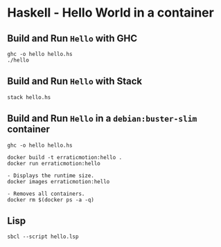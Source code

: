 # Haskell - Hello World in a container

## Build and Run `Hello` with GHC

```console
ghc -o hello hello.hs
./hello
```

## Build and Run `Hello` with Stack

```console
stack hello.hs
```

## Build and Run `Hello` in a `debian:buster-slim` container
```console
ghc -o hello hello.hs

docker build -t erraticmotion:hello .
docker run erraticmotion:hello

- Displays the runtime size.
docker images erraticmotion:hello

- Removes all containers.
docker rm $(docker ps -a -q)
```

## Lisp

```console
sbcl --script hello.lsp
```
